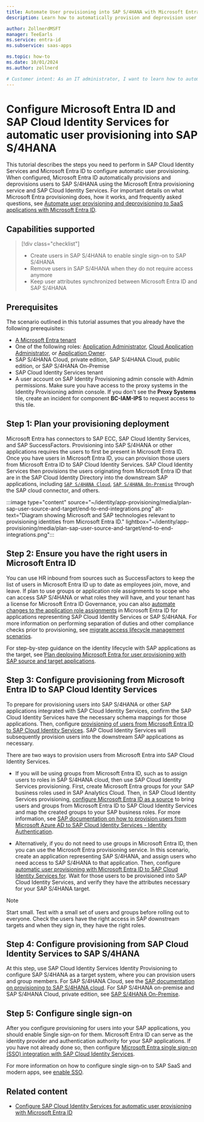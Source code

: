 ```yaml
---
title: Automate User provisioning into SAP S/4HANA with Microsoft Entra ID
description: Learn how to automatically provision and deprovision user accounts from Microsoft Entra ID to SAP S/4HANA using SAP Cloud Identity Services.

author: ZollnerdMSFT
manager: TeeEarls
ms.service: entra-id
ms.subservice: saas-apps

ms.topic: how-to
ms.date: 10/01/2024
ms.author: zollnerd

# Customer intent: As an IT administrator, I want to learn how to automatically provision and deprovision user accounts from Microsoft Entra ID to SAP S/4HANA.
---
```


# Configure Microsoft Entra ID and SAP Cloud Identity Services for automatic user provisioning into SAP S/4HANA

This tutorial describes the steps you need to perform in SAP Cloud Identity Services and Microsoft Entra ID to configure automatic user provisioning. When configured, Microsoft Entra ID automatically provisions and deprovisions users to SAP S/4HANA using the Microsoft Entra provisioning service and SAP Cloud Identity Services. For important details on what Microsoft Entra provisioning does, how it works, and frequently asked questions, see [Automate user provisioning and deprovisioning to SaaS applications with Microsoft Entra ID](~/identity/app-provisioning/user-provisioning.md).

## Capabilities supported
> [!div class="checklist"]
> * Create users in SAP S/4HANA to enable single sign-on to SAP S/4HANA
> * Remove users in SAP S/4HANA when they do not require access anymore
> * Keep user attributes synchronized between Microsoft Entra ID and SAP S/4HANA

## Prerequisites

The scenario outlined in this tutorial assumes that you already have the following prerequisites:

* [A Microsoft Entra tenant](~/identity-platform/quickstart-create-new-tenant.md) 
* One of the following roles: [Application Administrator](/entra/identity/role-based-access-control/permissions-reference#application-administrator), [Cloud Application Administrator](/entra/identity/role-based-access-control/permissions-reference#cloud-application-administrator), or [Application Owner](/entra/fundamentals/users-default-permissions#owned-enterprise-applications). 
* SAP S/4HANA Cloud, private edition, SAP S/4HANA Cloud, public edition, or SAP S/4HANA On-Premise
* SAP Cloud Identity Services tenant
* A user account on SAP Identity Provisioning admin console with Admin permissions. Make sure you have access to the proxy systems in the Identity Provisioning admin console. If you don't see the **Proxy Systems** tile, create an incident for component **BC-IAM-IPS** to request access to this tile.

## Step 1: Plan your provisioning deployment

Microsoft Entra has connectors to SAP ECC, SAP Cloud Identity Services, and SAP SuccessFactors. Provisioning into SAP S/4HANA or other applications requires the users to first be present in Microsoft Entra ID. Once you have users in Microsoft Entra ID, you can provision those users from Microsoft Entra ID to SAP Cloud Identity Services. SAP Cloud Identity Services then provisions the users originating from Microsoft Entra ID that are in the SAP Cloud Identity Directory into the downstream SAP applications, including [`SAP S/4HANA Cloud`](https://help.sap.com/docs/identity-provisioning/identity-provisioning/target-sap-s-4hana-cloud), [`SAP S/4HANA On-Premise`](https://help.sap.com/docs/identity-provisioning/identity-provisioning/target-sap-s-4hana-on-premise) through the SAP cloud connector, and others.

  :::image type="content" source="~/identity/app-provisioning/media/plan-sap-user-source-and-target/end-to-end-integrations.png" alt-text="Diagram showing Microsoft and SAP technologies relevant to provisioning identities from Microsoft Entra ID." lightbox="~/identity/app-provisioning/media/plan-sap-user-source-and-target/end-to-end-integrations.png":::

## Step 2: Ensure you have the right users in Microsoft Entra ID

You can use HR inbound from sources such as SuccessFactors to keep the list of users in Microsoft Entra ID up to date as employees join, move, and leave. If plan to use groups or application role assignments to scope who can access SAP S/4HANA or what roles they will have, and your tenant has a license for Microsoft Entra ID Governance, you can also [automate changes to the application role assignments](~/identity/app-provisioning/plan-sap-user-source-and-target.md#assign-users-the-necessary-application-access-rights-in-microsoft-entra) in Microsoft Entra ID for applications representing SAP Cloud Identity Services or SAP S/4HANA. For more information on performing separation of duties and other compliance checks prior to provisioning, see [migrate access lifecycle management scenarios](~/id-governance/scenarios/migrate-from-sap-idm.md#migrate-access-lifecycle-management-scenarios).

For step-by-step guidance on the identity lifecycle with SAP applications as the target, see [Plan deploying Microsoft Entra for user provisioning with SAP source and target applications](~/identity/app-provisioning/plan-sap-user-source-and-target.md).

## Step 3: Configure provisioning from Microsoft Entra ID to SAP Cloud Identity Services

To prepare for provisioning users into SAP S/4HANA or other SAP applications integrated with SAP Cloud Identity Services, confirm the SAP Cloud Identity Services have the necessary schema mappings for those applications. Then, configure [provisioning of users from Microsoft Entra ID to SAP Cloud Identity Services](~/identity/app-provisioning/plan-sap-user-source-and-target.md#provision-users-to-sap-cloud-identity-services). SAP Cloud Identity Services will subsequently provision users into the downstream SAP applications as necessary. 

There are two ways to provision users from Microsoft Entra into SAP Cloud Identity Services.

* If you will be using groups from Microsoft Entra ID, such as to assign users to roles in SAP S/4HANA cloud, then use SAP Cloud Identity Services provisioning. First, create Microsoft Entra groups for your SAP business roles used in SAP Analytics Cloud. Then, in SAP Cloud Identity Services provisioning, [configure Microsoft Entra ID as a source](https://help.sap.com/docs/identity-provisioning/identity-provisioning/microsoft-azure-active-directory) to bring users and groups from Microsoft Entra ID to SAP Cloud Identity Services and map the created groups to your SAP business roles. For more information, see [SAP documentation on how to provision users from Microsoft Azure AD to SAP Cloud Identity Services - Identity Authentication](https://blogs.sap.com/2022/02/04/provision-users-from-microsoft-azure-ad-to-sap-cloud-identity-services-identity-authentication/).

* Alternatively, if you do not need to use groups in Microsoft Entra ID, then you can use the Microsoft Entra provisioning service. In this scenario, create an application representing SAP S/4HANA, and assign users who need access to SAP S/4HANA to that application. Then, configure [automatic user provisioning with Microsoft Entra ID to SAP Cloud Identity Services for](sap-cloud-platform-identity-authentication-provisioning-tutorial.md). Wait for those users to be provisioned into SAP Cloud Identity Services, and verify they have the attributes necessary for your SAP S/4HANA target.

> [!NOTE]
> Start small. Test with a small set of users and groups before rolling out to everyone. Check the users have the right access in SAP downstream targets and when they sign in, they have the right roles.

## Step 4: Configure provisioning from SAP Cloud Identity Services to SAP S/4HANA

At this step, use SAP Cloud Identity Services Identity Provisioning to configure SAP S/4HANA as a target system, where you can provision users and group members. For SAP S/4HANA Cloud, see the [SAP documentation on provisioning to SAP S/4HANA cloud](https://help.sap.com/docs/identity-provisioning/identity-provisioning/target-sap-s-4hana-cloud). For SAP S/4HANA on-premise and SAP S/4HANA Cloud, private edition, see [SAP S/4HANA On-Premise](https://help.sap.com/docs/identity-provisioning/identity-provisioning/target-sap-s-4hana-on-premise).

## Step 5: Configure single sign-on

After you configure provisioning for users into your SAP applications, you should enable Single sign-on for them. Microsoft Entra ID can serve as the identity provider and authentication authority for your SAP applications. If you have not already done so, then configure [Microsoft Entra single sign-on (SSO) integration with SAP Cloud Identity Services](sap-hana-cloud-platform-identity-authentication-tutorial.md).

For more information on how to configure single sign-on to SAP SaaS and modern apps, see [enable SSO](~/id-governance/sap.md#enable-sso).

## Related content

* [Configure SAP Cloud Identity Services for automatic user provisioning with Microsoft Entra ID](sap-cloud-platform-identity-authentication-provisioning-tutorial.md)
